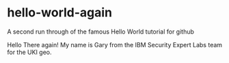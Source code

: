 # hello-world-again
A second run through of the famous Hello World tutorial for github

Hello There again! My name is Gary from the IBM Security Expert Labs team for the UKI geo.
